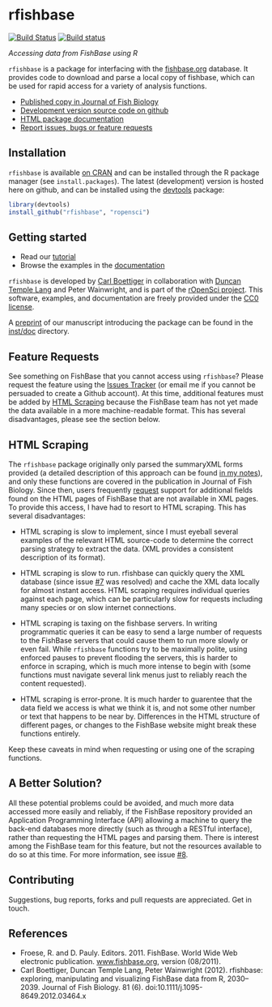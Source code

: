 rfishbase
=========


[![Build Status](https://travis-ci.org/ropensci/rfishbase.svg)](https://travis-ci.org/ropensci/rfishbase)
[![Build status](https://ci.appveyor.com/api/projects/status/0n372o1a97mn0p3v/branch/master)](https://ci.appveyor.com/project/sckott/rfishbase/branch/master)

 _Accessing data from FishBase using R_

`rfishbase` is a package for interfacing with the [fishbase.org](http://fishbase.org) database. It provides code to download and parse a local copy of fishbase, which can be used for rapid access for a variety of analysis functions.

- [Published copy in Journal of Fish Biology](http://dx.doi.org/10.1111/j.1095-8649.2012.03464.x)
- [Development version source code on github](https://github.com/ropensci/rfishbase)
- [HTML package documentation](http://ropensci.github.com/rfishbase/)
- [Report issues, bugs or feature requests](https://github.com/ropensci/rfishbase/issues)

Installation
------------

`rfishbase` is available [on CRAN](http://cran.r-project.org/web/packages/rfishbase/) and can be installed through the R package manager (see `install.packages`).  The latest (development) version is hosted here on github, and can be installed using the [devtools](https://github.com/hadley/devtools) package:

```r
library(devtools)
install_github("rfishbase", "ropensci")
```

Getting started
---------------

- Read our [tutorial](https://github.com/ropensci/rfishbase/blob/master/inst/doc/rfishbase/rfishbase_github.md)
- Browse the examples in the [documentation](http://ropensci.github.com/rfishbase/)


`rfishbase` is developed by [Carl Boettiger](https://github.com/cboettig) in collaboration with [Duncan Temple Lang](https://github.com/duncantl) and Peter Wainwright, and is part of the [rOpenSci project](http://github.com/ropensci).  This software, examples, and documentation are freely provided under the [CC0 license](http://creativecommons.org/publicdomain/zero/1.0/).

A [preprint](https://github.com/ropensci/rfishbase/blob/master/inst/doc/rfishbase/rfishbase_github.md) of our manuscript introducing the package can be found in the [inst/doc](https://github.com/ropensci/rfishbase/tree/master/inst/doc) directory.


Feature Requests
----------------

See something on FishBase that you cannot access using `rfishbase`?  Please request the feature using the [Issues Tracker](https://github.com/ropensci/rfishbase/issues) (or email me if you cannot be persuaded to create a Github account).  At this time, additional features must be added by [HTML Scraping]() because the FishBase team has not yet made the data available in a more machine-readable format.  This has several disadvantages, please see the section below.

HTML Scraping
-------------

The `rfishbase` package originally only parsed the summaryXML forms provided (a detailed description of this approach can be found [in my notes](http://carlboettiger.info/2011/08/26/fishbase-from-r-some-xml-parsing.html)), and only these functions are covered in the publication in Journal of Fish Biology.  Since then, users frequently [request](https://github.com/ropensci/rfishbase/issues) support for additional fields found on the HTML pages of FishBase that are not available in XML pages.  To provide this access, I have had to resort to HTML scraping.  This has several disadvantages:

- HTML scraping is slow to implement, since I must eyeball several examples of the relevant HTML source-code to determine the correct parsing strategy to extract the data.  (XML provides a consistent description of its format).

- HTML scraping is slow to run.  rfishbase can quickly query the XML database (since issue [#7](https://github.com/ropensci/rfishbase/issues/7) was resolved) and cache the XML data locally for almost instant access.  HTML scraping requires individual queries against each page, which can be particularly slow for requests including many species or on slow internet connections.


- HTML scraping is taxing on the fishbase servers.  In writing programmatic queries it can be easy to send a large number of requests to the FishBase servers that could cause them to run more slowly or even fail.  While `rfishbase` functions try to be maximally polite, using enforced pauses to prevent flooding the servers, this is harder to enforce in scraping, which is much more intense to begin with (some functions must navigate several link menus just to reliably reach the content requested).

- HTML scraping is error-prone.  It is much harder to guarentee that the data field we access is what we think it is, and not some other number or text that happens to be near by.  Differences in the HTML structure of different pages, or changes to the FishBase website might break these functions entirely.

Keep these caveats in mind when requesting or using one of the scraping functions.


A Better Solution?
-----------------

All these potential problems could be avoided, and much more data accessed more easily and reliably, if the FishBase repository provided an Application Programming Interface (API) allowing a machine to query the back-end databases more directly (such as through a RESTful interface), rather than requesting the HTML pages and parsing them.  There is interest among the FishBase team for this feature, but not the resources available to do so at this time.  For more information, see issue [#8](https://github.com/ropensci/rfishbase/issues/8).


Contributing
------------

Suggestions, bug reports, forks and pull requests are appreciated.  Get in touch.


References
----------

* Froese, R. and D. Pauly. Editors. 2011. FishBase. World Wide Web electronic publication. www.fishbase.org, version (08/2011).
* Carl Boettiger, Duncan Temple Lang, Peter Wainwright (2012). rfishbase: exploring, manipulating and visualizing FishBase data from R, 2030–2039. Journal of Fish Biology. 81 (6). doi:10.1111/j.1095-8649.2012.03464.x
